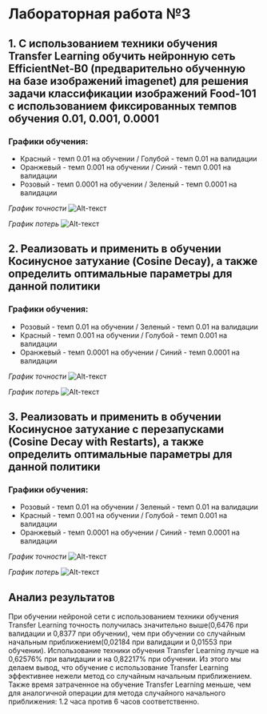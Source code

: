 # Лабораторная работа №3

## 1. С использованием техники обучения Transfer Learning обучить нейронную сеть EfficientNet-B0 (предварительно обученную на базе изображений imagenet) для решения задачи классификации изображений Food-101 с использованием фиксированных темпов обучения 0.01, 0.001, 0.0001

### Графики обучения:
- Красный - темп 0.01 на обучении / Голубой - темп 0.01 на валидации
- Оранжевый - темп 0.001 на обучении / Синий - темп 0.001 на валидации
- Розовый - темп 0.0001 на обучении / Зеленый - темп 0.0001 на валидации

*График точности*
![Alt-текст](https://github.com/the-GriS/CNN-food-101/blob/lab_3/diagrams/lab_3/epoch_categorical_accuracy.svg)

*График потерь*
![Alt-текст](https://github.com/the-GriS/CNN-food-101/blob/lab_3/diagrams/lab_3/epoch_loss.svg)

## 2. Реализовать и применить в обучении Косинусное затухание (Cosine Decay), а также определить оптимальные параметры для данной политики

### Графики обучения:
- Розовый - темп 0.01 на обучении / Зеленый - темп 0.01 на валидации
- Красный - темп 0.001 на обучении / Голубой - темп 0.001 на валидации
- Оранжевый - темп 0.0001 на обучении / Синий - темп 0.0001 на валидации

*График точности*
![Alt-текст](https://github.com/the-GriS/CNN-food-101/blob/lab_3/diagrams/lab_3/epoch_categorical_accuracy_cos.svg)

*График потерь*
![Alt-текст](https://github.com/the-GriS/CNN-food-101/blob/lab_3/diagrams/lab_3/epoch_loss_cos.svg)

## 3. Реализовать и применить в обучении Косинусное затухание с перезапусками (Cosine Decay with Restarts), а также определить оптимальные параметры для данной политики

### Графики обучения:
- Розовый - темп 0.01 на обучении / Зеленый - темп 0.01 на валидации
- Красный - темп 0.001 на обучении / Голубой - темп 0.001 на валидации
- Оранжевый - темп 0.0001 на обучении / Синий - темп 0.0001 на валидации

*График точности*
![Alt-текст](https://github.com/the-GriS/CNN-food-101/blob/lab_3/diagrams/lab_3/epoch_categorical_accuracy_cos_res.svg)

*График потерь*
![Alt-текст](https://github.com/the-GriS/CNN-food-101/blob/lab_3/diagrams/lab_3/epoch_loss_cos_res.svg)

## Анализ результатов
При обучении нейроной сети с использованием техники обучения Transfer Learning точность получилась значительно выше(0,6476 при валидации и 0,8377 при обучении), чем при обучении со случайным начальным приближением(0,02184 при валидации и 0,01553 при обучении). Использование техники обучения Transfer Learning лучше на 0,62576% при валидации и на 0,82217% при обучении. Из этого мы делаем вывод, что обучение с использование  Transfer Learning эффективнее нежели метод со случайным начальным приближением. Также время затраченное на обучение Transfer Learning меньше, чем для аналогичной операции для метода случайного начального приближения: 1.2 часа против 6 часов соответственно.
